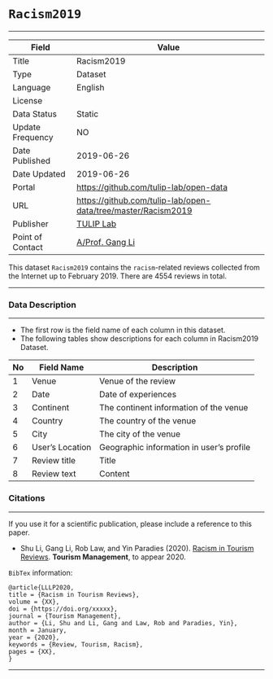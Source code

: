 # `Racism2019`
---

| Field | Value |
| --- | --- |
| Title | Racism2019 |
| Type | Dataset |
| Language | English |
| License |   |
| Data Status | Static |
| Update Frequency | NO |
| Date Published | 2019-06-26  |
| Date Updated |  2019-06-26 |
| Portal | https://github.com/tulip-lab/open-data |
| URL | https://github.com/tulip-lab/open-data/tree/master/Racism2019|
| Publisher |[TULIP Lab](http://www.tulip.org.au/) |
| Point of Contact |[A/Prof. Gang Li](https://github.com/tuliplab) |


This dataset `Racism2019` contains the `racism`-related reviews collected from the Internet up to February 2019. There are 4554 reviews in total.

---
### Data Description
---

* The first row is the field name of each column in this dataset.
* The following tables show descriptions for each column in Racism2019 Dataset.


| No| Field Name 		| Description|
|---|---|---|
| 1 | Venue 				| Venue of the review  
| 2 | Date  				| Date of experiences 
| 3 | Continent 			| The continent information of the venue | int64 |
| 4 | Country 			| The country of the venue | int64 |
| 5 | City 	 			| The city of the venue | int64 |
| 6 | User’s Location 	| Geographic information in user’s profile | int64 |
| 7 | Review title 		| Title   | int64 |
| 8 | Review text 		| Content  | int64 |


### Citations
---

If you use it for a scientific publication, please include a reference to this paper.


* Shu Li, Gang Li, Rob Law, and Yin Paradies (2020). [Racism in Tourism Reviews](). **Tourism Management**, to appear 2020.


`BibTex` information:

    @article{LLLP2020,
    title = {Racism in Tourism Reviews},
    volume = {XX},
    doi = {https://doi.org/xxxxx},
    journal = {Tourism Management},
    author = {Li, Shu and Li, Gang and Law, Rob and Paradies, Yin},
    month = January,
    year = {2020},
    keywords = {Review, Tourism, Racism},
    pages = {XX},
    }


---
